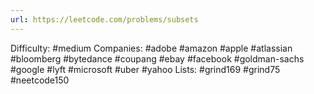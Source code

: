 ```yaml
---
url: https://leetcode.com/problems/subsets
---
```


Difficulty: #medium
Companies: #adobe #amazon #apple #atlassian #bloomberg #bytedance #coupang #ebay #facebook #goldman-sachs #google #lyft #microsoft #uber #yahoo
Lists: #grind169 #grind75 #neetcode150